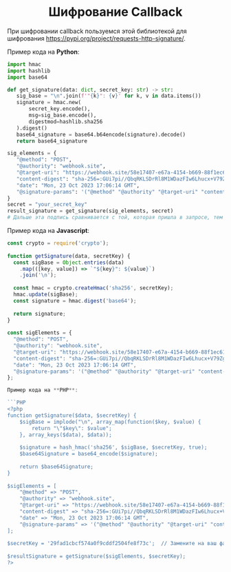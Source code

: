 <h1 align="center">Шифрование Callback</h1>

 При шифровании callback пользуемся этой библиотекой для шифрования https://pypi.org/project/requests-http-signature/.

 Пример кода на **Python**:

 ```python
import hmac
import hashlib
import base64
 
def get_signature(data: dict, secret_key: str) -> str:
    sig_base = "\n".join(f'"{k}": {v}' for k, v in data.items())
    signature = hmac.new(
        secret_key.encode(),
        msg=sig_base.encode(),
        digestmod=hashlib.sha256
    ).digest()
    base64_signature = base64.b64encode(signature).decode()
    return base64_signature
 
sig_elements = {
    "@method": "POST",
    "@authority": "webhook.site",
    "@target-uri": "https://webhook.site/58e17407-e67a-4154-b669-88f1ec61f491",
    "content-digest": "sha-256=:GUi7pi//QbqRKLSDrRl8M1WDazFIw6Lhucx+V79ZgLQ=:",
    "date": "Mon, 23 Oct 2023 17:06:14 GMT",
    "@signature-params": '("@method" "@authority" "@target-uri" "content-digest" "date");created=1698080774;keyid="16335dd55d344700acbdd83de436e90c";alg="hmac-sha256"'
}
secret = "your_secret_key"
result_signature = get_signature(sig_elements, secret)
# Дальше эта подпись сравнивается с той, которая пришла в запросе, тем самым проверяется подлинность
```

Пример кода на **Javascript**:

```javascript
const crypto = require('crypto');
 
function getSignature(data, secretKey) {
  const sigBase = Object.entries(data)
    .map(([key, value]) => `"${key}": ${value}`)
    .join('\n');
  
  const hmac = crypto.createHmac('sha256', secretKey);
  hmac.update(sigBase);
  const signature = hmac.digest('base64');
  
  return signature;
}
 
const sigElements = {
  "@method": "POST",
  "@authority": "webhook.site",
  "@target-uri": "https://webhook.site/58e17407-e67a-4154-b669-88f1ec61f491",
  "content-digest": "sha-256=:GUi7pi//QbqRKLSDrRl8M1WDazFIw6Lhucx+V79ZgLQ=:",
  "date": "Mon, 23 Oct 2023 17:06:14 GMT",
  "@signature-params": '("@method" "@authority" "@target-uri" "content-digest" "date");created=1698080774;keyid="16335dd55d344700acbdd83de436e90c";alg="hmac-sha256"'
};

Пример кода на **PHP**:

```PHP
<?php
function getSignature($data, $secretKey) {
    $sigBase = implode("\n", array_map(function($key, $value) {
        return "\"$key\": $value";
    }, array_keys($data), $data));
 
    $signature = hash_hmac('sha256', $sigBase, $secretKey, true);
    $base64Signature = base64_encode($signature);
 
    return $base64Signature;
}
 
$sigElements = [
    "@method" => "POST",
    "@authority" => "webhook.site",
    "@target-uri" => "https://webhook.site/58e17407-e67a-4154-b669-88f1ec61f491",
    "content-digest" => "sha-256=:GUi7pi//QbqRKLSDrRl8M1WDazFIw6Lhucx+V79ZgLQ=:",
    "date" => "Mon, 23 Oct 2023 17:06:14 GMT",
    "@signature-params" => '("@method" "@authority" "@target-uri" "content-digest" "date");created=1698080774;keyid="16335dd55d344700acbdd83de436e90c";alg="hmac-sha256"'
];
 
$secretKey = '29fad1cbcf574a0f9cddf2504fe8f73c';  // Замените на ваш фактический секретный ключ
 
$resultSignature = getSignature($sigElements, $secretKey);
?>
```
